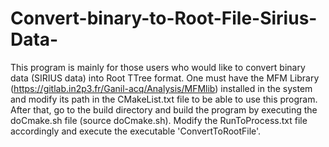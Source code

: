 # Convert-binary-to-Root-File-Sirius-Data-

This program is mainly for those users who would like to convert binary data (SIRIUS data) into Root TTree format. One must have the MFM Library (https://gitlab.in2p3.fr/Ganil-acq/Analysis/MFMlib) installed in the system and modify its path in the CMakeList.txt file to be able to use this program. After that, go to the build directory and build the program by executing the doCmake.sh file (source doCmake.sh). Modify the RunToProcess.txt file accordingly and execute the executable 'ConvertToRootFile'.


